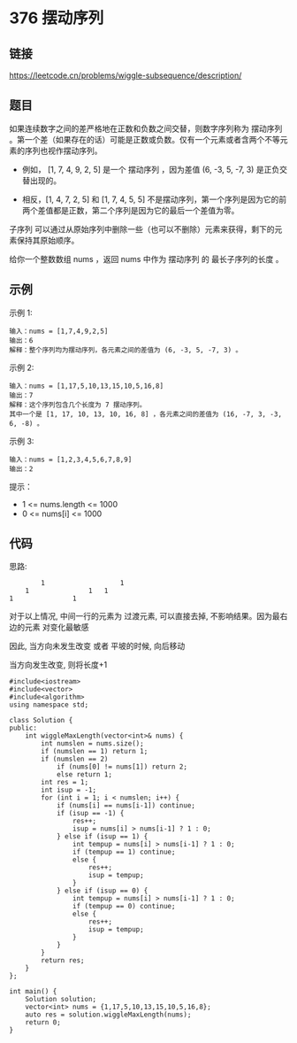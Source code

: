 # 376 摆动序列
## 链接
https://leetcode.cn/problems/wiggle-subsequence/description/

## 题目 
如果连续数字之间的差严格地在正数和负数之间交替，则数字序列称为 摆动序列 。第一个差（如果存在的话）可能是正数或负数。仅有一个元素或者含两个不等元素的序列也视作摆动序列。

- 例如， [1, 7, 4, 9, 2, 5] 是一个 摆动序列 ，因为差值 (6, -3, 5, -7, 3) 是正负交替出现的。

- 相反，[1, 4, 7, 2, 5] 和 [1, 7, 4, 5, 5] 不是摆动序列，第一个序列是因为它的前两个差值都是正数，第二个序列是因为它的最后一个差值为零。

子序列 可以通过从原始序列中删除一些（也可以不删除）元素来获得，剩下的元素保持其原始顺序。

给你一个整数数组 nums ，返回 nums 中作为 摆动序列 的 最长子序列的长度 。

## 示例
示例 1:
```
输入：nums = [1,7,4,9,2,5]
输出：6
解释：整个序列均为摆动序列，各元素之间的差值为 (6, -3, 5, -7, 3) 。
```
示例 2:
```
输入：nums = [1,17,5,10,13,15,10,5,16,8]
输出：7
解释：这个序列包含几个长度为 7 摆动序列。
其中一个是 [1, 17, 10, 13, 10, 16, 8] ，各元素之间的差值为 (16, -7, 3, -3, 6, -8) 。
```
示例 3:
```
输入：nums = [1,2,3,4,5,6,7,8,9]
输出：2
```

提示：

- 1 <= nums.length <= 1000
- 0 <= nums[i] <= 1000

## 代码
思路:
```
        1                   1
    1               1   1
1               1
```
对于以上情况, 中间一行的元素为 过渡元素, 可以直接去掉, 不影响结果。因为最右边的元素 对变化最敏感

因此, 当方向未发生改变 或者 平坡的时候, 向后移动

当方向发生改变, 则将长度+1

```
#include<iostream>
#include<vector>
#include<algorithm>
using namespace std;

class Solution {
public:
    int wiggleMaxLength(vector<int>& nums) {
    	int numslen = nums.size();
		if (numslen == 1) return 1;
		if (numslen == 2) 
			if (nums[0] != nums[1]) return 2;
			else return 1;
		int res = 1;
		int isup = -1;
		for (int i = 1; i < numslen; i++) {
			if (nums[i] == nums[i-1]) continue;
			if (isup == -1) {
				res++;
				isup = nums[i] > nums[i-1] ? 1 : 0;
			} else if (isup == 1) {
				int tempup = nums[i] > nums[i-1] ? 1 : 0;
				if (tempup == 1) continue;
				else {
					res++;
					isup = tempup;
				}
			} else if (isup == 0) {
				int tempup = nums[i] > nums[i-1] ? 1 : 0;
				if (tempup == 0) continue;
				else {
					res++;
					isup = tempup;
				}
			}
		}
		return res;
    }
};

int main() {
	Solution solution;
	vector<int> nums = {1,17,5,10,13,15,10,5,16,8};
	auto res = solution.wiggleMaxLength(nums);
	return 0;
}
```